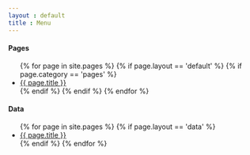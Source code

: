 ```yaml
---
layout : default
title : Menu
---
```


<h4>Pages</h4>
<ul>
  {% for page in site.pages %}
    {% if page.layout == 'default' %}
      {% if page.category == 'pages' %}
          <li><a href="{{ page.url }}">{{ page.title }}</a></li>
      {% endif %}
    {% endif %}
  {% endfor %}
</ul>

<h4>Data</h4>
<ul>
  {% for page in site.pages %}
    {% if page.layout == 'data' %}
      <li><a href="{{ page.url }}">{{ page.title }}</a></li>
    {% endif %}
  {% endfor %}
</ul>
